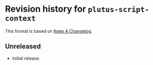 # Revision history for `plutus-script-context`

This format is based on [Keep A Changelog](https://keepachangelog.com/en/1.0.0).

## Unreleased

* Initial release.
